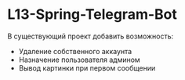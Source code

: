 # L13-Spring-Telegram-Bot

В существующий проект добавить возможность:
 - Удаление собственного аккаунта
 - Назначение пользователя админом
 - Вывод картинки при первом сообщении
